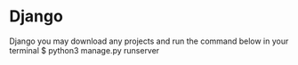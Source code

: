 # Django
Django
 you may download any projects and run the command below in your terminal
 $ python3 manage.py runserver
 
 
